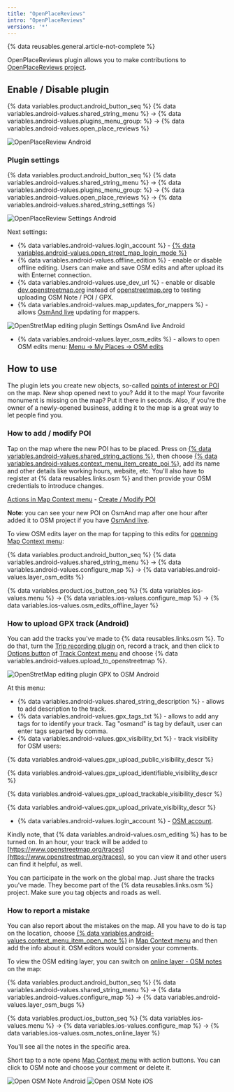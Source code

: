 ```yaml
---
title: "OpenPlaceReviews"
intro: "OpenPlaceReviews"
versions: '*'
---
```



{% data reusables.general.article-not-complete %}


OpenPlaceReviews plugin allows you to make contributions to [OpenPlaceReviews project](https://openplacereviews.org/).


## Enable / Disable plugin

{% data variables.product.android_button_seq %} {% data variables.android-values.shared_string_menu %} → {% data variables.android-values.plugins_menu_group: %} → {% data variables.android-values.open_place_reviews %}

![OpenPlaceReview Android](/assets/images/plugins/openplacereviews/openplacereviews_android.png)


### Plugin settings

{% data variables.product.android_button_seq %} {% data variables.android-values.shared_string_menu %} → {% data variables.android-values.plugins_menu_group: %} → {% data variables.android-values.open_place_reviews %} → {% data variables.android-values.shared_string_settings %}

![OpenPlaceReview Settings Android](/assets/images/plugins/openplacereviews/openplacereviews_plugin_settings_android.png)


Next settings:
- {% data variables.android-values.login_account %} - [{% data variables.android-values.open_street_map_login_mode %}](https://www.openstreetmap.org/login) 
- {% data variables.android-values.offline_edition %} - enable or disable offline editing. Users can make and save OSM edits and after upload its with Enternet connection.
- {% data variables.android-values.use_dev_url %} - enable or disable [dev.openstreetmap.org](https://dev.openstreetmap.org/) instead of [openstreetmap.org](http://openstreetmap.org/) to testing uploading OSM Note / POI / GPX.
- {% data variables.android-values.map_updates_for_mappers %} - allows [OsmAnd live](/osmand/personal/maps#osmand-live) updating for mappers.

![OpenStretMap editing plugin Settings OsmAnd live Android](/assets/images/plugins/osm-editing/osm_plugin_settings_live_android.png)

- {% data variables.android-values.layer_osm_edits %} - allows to open OSM edits menu: [Menu → My Places → OSM edits](/osmand/personal/myplaces)  


## How to use

The plugin lets you create new objects, so-called  [points of interest or POI](/osmand/map/point-layers-on-map#points-of-interest-poi)  on the map. New shop opened next to you? Add it to the map! Your favorite monument is missing on the map? Put it there in seconds. Also, if you're the owner of a newly-opened business, adding it to the map is a great way to let people find you.

### How to add / modify POI

Tap on the map where the new POI has to be placed. Press on [{% data variables.android-values.shared_string_actions %}](/osmand/map/map-context-menu#actions), then choose [{% data variables.android-values.context_menu_item_create_poi %}](/osmand/map/map-context-menu#-create--modify-poi), add its name and other details like working hours, website, etc. You'll also have to register at {% data reusables.links.osm %} and then provide your OSM credentials to introduce changes.

[Actions in Map Context menu](/osmand/map/map-context-menu#actions) - [Create / Modify POI](/osmand/map/map-context-menu#-create--modify-poi)

**Note**: you can see your new POI on OsmAnd map after one hour after added it to OSM project if you have [OsmAnd live](/osmand/personal/maps#osmand-live).

To view OSM edits layer on the map for tapping to this edits for [openning Map Context menu](/osmand/map/map-context-menu#-upload-poi--osm-note):

{% data variables.product.android_button_seq %} {% data variables.android-values.shared_string_menu %} → {% data variables.android-values.configure_map %} → {% data variables.android-values.layer_osm_edits %}

{% data variables.product.ios_button_seq %} {% data variables.ios-values.menu %} → {% data variables.ios-values.configure_map %} → {% data variables.ios-values.osm_edits_offline_layer %}


### How to upload GPX track (Android)

You can add the tracks you've made to {% data reusables.links.osm %}. To do that, turn the [Trip recording plugin](/osmand/plugins/trip-recording) on, record a track, and then click to [Options button](/osmand/map/track-context-menu#options) of [Track Context menu](/osmand/map/track-context-menu) and choose {% data variables.android-values.upload_to_openstreetmap %}. 

![OpenStretMap editing plugin GPX to OSM Android](/assets/images/plugins/osm-editing/osm_plugin_gpx_to_osm_android.png)

At this menu:
- {% data variables.android-values.shared_string_description %} - allows to add description to the track.
- {% data variables.android-values.gpx_tags_txt %} - allows to add any tags for to identify your track. Tag "osmand" is tag by default, user can enter tags separted by comma.
- {% data variables.android-values.gpx_visibility_txt %} - track visibility for OSM users:

 {% data variables.android-values.gpx_upload_public_visibility_descr %}
 
 {% data variables.android-values.gpx_upload_identifiable_visibility_descr %}
 
 {% data variables.android-values.gpx_upload_trackable_visibility_descr %}
 
 {% data variables.android-values.gpx_upload_private_visibility_descr %}
 
- {% data variables.android-values.login_account %} - [OSM account](https://www.openstreetmap.org/login).


Kindly note, that {% data variables.android-values.osm_editing %} has to be turned on. 
In an hour, your track will be added to [https://www.openstreetmap.org/traces](https://www.openstreetmap.org/traces), so you can view it and other users can find it helpful, as well. 

You can participate in the work on the global map. Just share the tracks you've made. They become part of the {% data reusables.links.osm %} project. Make sure you tag objects and roads as well.


### How to report a mistake

You can also report about the mistakes on the map. All you have to do is tap on the location, choose [{% data variables.android-values.context_menu_item_open_note %}](/osmand/map/map-context-menu#-open-osm-note) in [Map Context menu](/osmand/map/map-context-menu) and then add the info about it. OSM editors would consider your comments.

To view the OSM editing layer, you can switch on  [online layer - OSM notes](/osmand/map/configure-map-menu#map-layers) on the map:

{% data variables.product.android_button_seq %} {% data variables.android-values.shared_string_menu %} → {% data variables.android-values.configure_map %} → {% data variables.android-values.layer_osm_bugs %}

{% data variables.product.ios_button_seq %} {% data variables.ios-values.menu %} → {% data variables.ios-values.configure_map %} → {% data variables.ios-values.osm_notes_online_layer %}

You'll see all the notes in the specific area.

Short tap to a note opens [Map Context menu](/osmand/map/map-context-menu#-comment--close-osm-note) with action buttons. You can click to OSM note and choose your comment or delete it.

![Open OSM Note Android](/assets/images/plugins/osm-editing/osm_notes_online_android.png) ![Open OSM Note iOS](/assets/images/plugins/osm-editing/osm_notes_online_ios.png)
